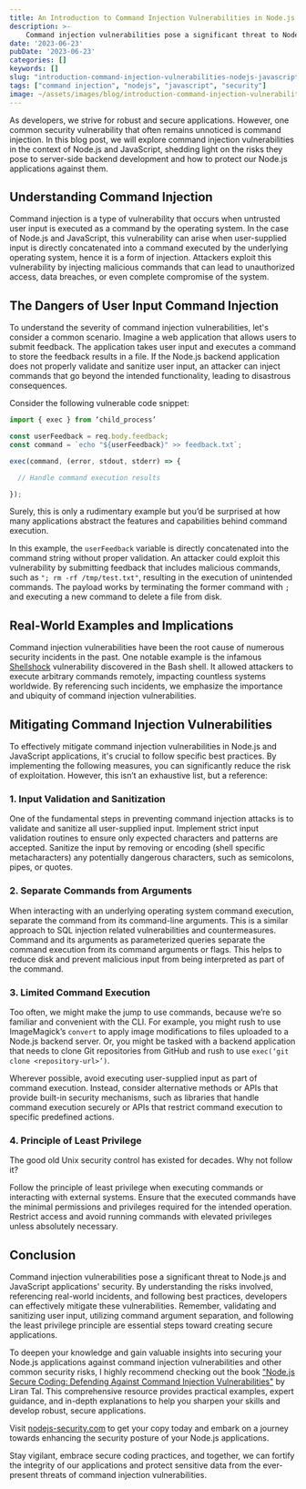 ```yaml
---
title: An Introduction to Command Injection Vulnerabilities in Node.js and JavaScript
description: >-
    Command injection vulnerabilities pose a significant threat to Node.js and JavaScript applications' security. By understanding the risks involved, referencing real-world incidents, and following best practices, developers can effectively mitigate these vulnerabilities. Remember, validating and sanitizing user input, utilizing command argument separation, and following the least privilege principle are essential steps toward creating secure applications.
date: '2023-06-23'
pubDate: '2023-06-23'
categories: []
keywords: []
slug: "introduction-command-injection-vulnerabilities-nodejs-javascript"
tags: ["command injection", "nodejs", "javascript", "security"]
image: ~/assets/images/blog/introduction-command-injection-vulnerabilities-nodejs-javascript.png
---
```


As developers, we strive for robust and secure applications. However, one common security vulnerability that often remains unnoticed is command injection. In this blog post, we will explore command injection vulnerabilities in the context of Node.js and JavaScript, shedding light on the risks they pose to server-side backend development and how to protect our Node.js applications against them.


## Understanding Command Injection


Command injection is a type of vulnerability that occurs when untrusted user input is executed as a command by the operating system. In the case of Node.js and JavaScript, this vulnerability can arise when user-supplied input is directly concatenated into a command executed by the underlying operating system, hence it is a form of injection. Attackers exploit this vulnerability by injecting malicious commands that can lead to unauthorized access, data breaches, or even complete compromise of the system.


## The Dangers of User Input Command Injection


To understand the severity of command injection vulnerabilities, let's consider a common scenario. Imagine a web application that allows users to submit feedback. The application takes user input and executes a command to store the feedback results in a file. If the Node.js backend application does not properly validate and sanitize user input, an attacker can inject commands that go beyond the intended functionality, leading to disastrous consequences.


Consider the following vulnerable code snippet:


```javascript
import { exec } from ‘child_process’

const userFeedback = req.body.feedback;
const command = `echo "${userFeedback}" >> feedback.txt`;

exec(command, (error, stdout, stderr) => {

  // Handle command execution results

});
```

Surely, this is only a rudimentary example but you’d be surprised at how many applications abstract the features and capabilities behind command execution.


In this example, the `userFeedback` variable is directly concatenated into the command string without proper validation. An attacker could exploit this vulnerability by submitting feedback that includes malicious commands, such as `"; rm -rf /tmp/test.txt"`, resulting in the execution of unintended commands. The payload works by terminating the former command with `;` and executing a new command to delete a file from disk.


## Real-World Examples and Implications


Command injection vulnerabilities have been the root cause of numerous security incidents in the past. One notable example is the infamous [Shellshock](https://en.wikipedia.org/wiki/Shellshock_(software_bug)) vulnerability discovered in the Bash shell. It allowed attackers to execute arbitrary commands remotely, impacting countless systems worldwide. By referencing such incidents, we emphasize the importance and ubiquity of command injection vulnerabilities.



## Mitigating Command Injection Vulnerabilities


To effectively mitigate command injection vulnerabilities in Node.js and JavaScript applications, it's crucial to follow specific best practices. By implementing the following measures, you can significantly reduce the risk of exploitation. However, this isn’t an exhaustive list, but a reference:


### 1. Input Validation and Sanitization


One of the fundamental steps in preventing command injection attacks is to validate and sanitize all user-supplied input. Implement strict input validation routines to ensure only expected characters and patterns are accepted. Sanitize the input by removing or encoding (shell specific metacharacters) any potentially dangerous characters, such as semicolons, pipes, or quotes.


### 2. Separate Commands from Arguments


When interacting with an underlying operating system command execution, separate the command from its command-line arguments. This is a similar approach to SQL injection related vulnerabilities and countermeasures. Command and its arguments as parameterized queries separate the command execution from its command arguments or flags. This helps to reduce disk and prevent malicious input from being interpreted as part of the command. 


### 3. Limited Command Execution


Too often, we might make the jump to use commands, because we’re so familiar and convenient with the CLI. For example, you might rush to use ImageMagick’s `convert` to apply image modifications to files uploaded to a Node.js backend server. Or, you might be tasked with a backend application that needs to clone Git repositories from GitHub and rush to use `exec(‘git clone <repository-url>’)`.


Wherever possible, avoid executing user-supplied input as part of command execution. Instead, consider alternative methods or APIs that provide built-in security mechanisms, such as libraries that handle command execution securely or APIs that restrict command execution to specific predefined actions.


### 4. Principle of Least Privilege


The good old Unix security control has existed for decades. Why not follow it?


Follow the principle of least privilege when executing commands or interacting with external systems. Ensure that the executed commands have the minimal permissions and privileges required for the intended operation. Restrict access and avoid running commands with elevated privileges unless absolutely necessary.



## Conclusion


Command injection vulnerabilities pose a significant threat to Node.js and JavaScript applications' security. By understanding the risks involved, referencing real-world incidents, and following best practices, developers can effectively mitigate these vulnerabilities. Remember, validating and sanitizing user input, utilizing command argument separation, and following the least privilege principle are essential steps toward creating secure applications.


To deepen your knowledge and gain valuable insights into securing your Node.js applications against command injection vulnerabilities and other common security risks, I highly recommend checking out the book ["Node.js Secure Coding: Defending Against Command Injection Vulnerabilities"](https://www.nodejs-security.com) by Liran Tal. This comprehensive resource provides practical examples, expert guidance, and in-depth explanations to help you sharpen your skills and develop robust, secure applications.


Visit [nodejs-security.com](https://www.nodejs-security.com) to get your copy today and embark on a journey towards enhancing the security posture of your Node.js applications.


Stay vigilant, embrace secure coding practices, and together, we can fortify the integrity of our applications and protect sensitive data from the ever-present threats of command injection vulnerabilities.